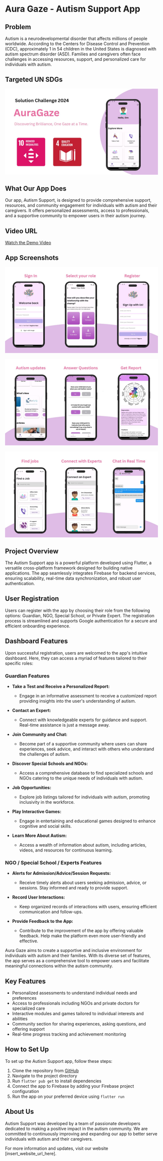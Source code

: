# Aura Gaze - Autism Support App

## Problem
Autism is a neurodevelopmental disorder that affects millions of people worldwide. According to the Centers for Disease Control and Prevention (CDC), approximately 1 in 54 children in the United States is diagnosed with autism spectrum disorder (ASD). Families and caregivers often face challenges in accessing resources, support, and personalized care for individuals with autism.

## Targeted UN SDGs

![SDGs](assets/sdg.jpg)

## What Our App Does
Our app, Autism Support, is designed to provide comprehensive support, resources, and community engagement for individuals with autism and their caregivers. It offers personalized assessments, access to professionals, and a supportive community to empower users in their autism journey.

## Video URL
[Watch the Demo Video](insert_youtube_url_here)

## App Screenshots

![app3](assets/app3.jpg)
<br></br>
![app2](assets/app2.jpg)
<br></br>
![app](assets/app1.jpg)

## Project Overview

The Autism Support app is a powerful platform developed using Flutter, a versatile cross-platform framework designed for building native applications. The app seamlessly integrates Firebase for backend services, ensuring scalability, real-time data synchronization, and robust user authentication.

## User Registration

Users can register with the app by choosing their role from the following options: Guardian, NGO, Special School, or Private Expert. The registration process is streamlined and supports Google authentication for a secure and efficient onboarding experience.

## Dashboard Features

Upon successful registration, users are welcomed to the app's intuitive dashboard. Here, they can access a myriad of features tailored to their specific roles:

### Guardian Features

- **Take a Test and Receive a Personalized Report:**
  - Engage in an informative assessment to receive a customized report providing insights into the user's understanding of autism.

- **Contact an Expert:**
  - Connect with knowledgeable experts for guidance and support. Real-time assistance is just a message away.

- **Join Community and Chat:**
  - Become part of a supportive community where users can share experiences, seek advice, and interact with others who understand the challenges of autism.

- **Discover Special Schools and NGOs:**
  - Access a comprehensive database to find specialized schools and NGOs catering to the unique needs of individuals with autism.

- **Job Opportunities:**
  - Explore job listings tailored for individuals with autism, promoting inclusivity in the workforce.

- **Play Interactive Games:**
  - Engage in entertaining and educational games designed to enhance cognitive and social skills.

- **Learn More About Autism:**
  - Access a wealth of information about autism, including articles, videos, and resources for continuous learning.

### NGO / Special School / Experts Features

- **Alerts for Admission/Advice/Session Requests:**
  - Receive timely alerts about users seeking admission, advice, or sessions. Stay informed and ready to provide support.

- **Record User Interactions:**
  - Keep organized records of interactions with users, ensuring efficient communication and follow-ups.

- **Provide Feedback to the App:**
  - Contribute to the improvement of the app by offering valuable feedback. Help make the platform even more user-friendly and effective.

Aura Gaze aims to create a supportive and inclusive environment for individuals with autism and their families. With its diverse set of features, the app serves as a comprehensive tool to empower users and facilitate meaningful connections within the autism community.


## Key Features
- Personalized assessments to understand individual needs and preferences
- Access to professionals including NGOs and private doctors for specialized care
- Interactive modules and games tailored to individual interests and abilities
- Community section for sharing experiences, asking questions, and offering support
- Real-time progress tracking and achievement monitoring

## How to Set Up
To set up the Autism Support app, follow these steps:
1. Clone the repository from [GitHub](insert_github_repo_url_here)
2. Navigate to the project directory
3. Run `flutter pub get` to install dependencies
4. Connect the app to Firebase by adding your Firebase project configuration
5. Run the app on your preferred device using `flutter run`

## About Us
Autism Support was developed by a team of passionate developers dedicated to making a positive impact in the autism community. We are committed to continuously improving and expanding our app to better serve individuals with autism and their caregivers.

For more information and updates, visit our website [insert_website_url_here].
